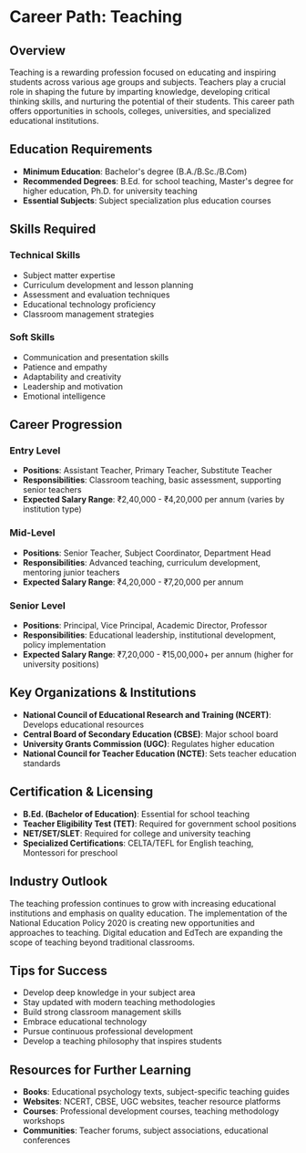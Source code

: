 # Career Path: Teaching

## Overview
Teaching is a rewarding profession focused on educating and inspiring students across various age groups and subjects. Teachers play a crucial role in shaping the future by imparting knowledge, developing critical thinking skills, and nurturing the potential of their students. This career path offers opportunities in schools, colleges, universities, and specialized educational institutions.

## Education Requirements
- **Minimum Education**: Bachelor's degree (B.A./B.Sc./B.Com)
- **Recommended Degrees**: B.Ed. for school teaching, Master's degree for higher education, Ph.D. for university teaching
- **Essential Subjects**: Subject specialization plus education courses

## Skills Required
### Technical Skills
- Subject matter expertise
- Curriculum development and lesson planning
- Assessment and evaluation techniques
- Educational technology proficiency
- Classroom management strategies

### Soft Skills
- Communication and presentation skills
- Patience and empathy
- Adaptability and creativity
- Leadership and motivation
- Emotional intelligence

## Career Progression
### Entry Level
- **Positions**: Assistant Teacher, Primary Teacher, Substitute Teacher
- **Responsibilities**: Classroom teaching, basic assessment, supporting senior teachers
- **Expected Salary Range**: ₹2,40,000 - ₹4,20,000 per annum (varies by institution type)

### Mid-Level
- **Positions**: Senior Teacher, Subject Coordinator, Department Head
- **Responsibilities**: Advanced teaching, curriculum development, mentoring junior teachers
- **Expected Salary Range**: ₹4,20,000 - ₹7,20,000 per annum

### Senior Level
- **Positions**: Principal, Vice Principal, Academic Director, Professor
- **Responsibilities**: Educational leadership, institutional development, policy implementation
- **Expected Salary Range**: ₹7,20,000 - ₹15,00,000+ per annum (higher for university positions)

## Key Organizations & Institutions
- **National Council of Educational Research and Training (NCERT)**: Develops educational resources
- **Central Board of Secondary Education (CBSE)**: Major school board
- **University Grants Commission (UGC)**: Regulates higher education
- **National Council for Teacher Education (NCTE)**: Sets teacher education standards

## Certification & Licensing
- **B.Ed. (Bachelor of Education)**: Essential for school teaching
- **Teacher Eligibility Test (TET)**: Required for government school positions
- **NET/SET/SLET**: Required for college and university teaching
- **Specialized Certifications**: CELTA/TEFL for English teaching, Montessori for preschool

## Industry Outlook
The teaching profession continues to grow with increasing educational institutions and emphasis on quality education. The implementation of the National Education Policy 2020 is creating new opportunities and approaches to teaching. Digital education and EdTech are expanding the scope of teaching beyond traditional classrooms.

## Tips for Success
- Develop deep knowledge in your subject area
- Stay updated with modern teaching methodologies
- Build strong classroom management skills
- Embrace educational technology
- Pursue continuous professional development
- Develop a teaching philosophy that inspires students

## Resources for Further Learning
- **Books**: Educational psychology texts, subject-specific teaching guides
- **Websites**: NCERT, CBSE, UGC websites, teacher resource platforms
- **Courses**: Professional development courses, teaching methodology workshops
- **Communities**: Teacher forums, subject associations, educational conferences
